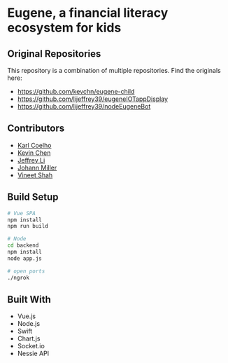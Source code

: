 # Eugene, a financial literacy ecosystem for kids



## Original Repositories
This repository is a combination of multiple repositories. Find the originals here:
- https://github.com/kevchn/eugene-child
- https://github.com/lijeffrey39/eugeneIOTappDisplay
- https://github.com/lijeffrey39/nodeEugeneBot

## Contributors
- [Karl Coelho](https://github.com/karlcoelho)
- [Kevin Chen](https://github.com/kevchn)
- [Jeffrey Li](https://github.com/lijeffrey39)
- [Johann Miller](https://github.com/johannkm)
- [Vineet Shah](https://github.com/shahvineet98)


## Build Setup

``` bash
# Vue SPA
npm install
npm run build

# Node
cd backend
npm install
node app.js

# open ports
./ngrok
```

## Built With
- Vue.js
- Node.js
- Swift
- Chart.js
- Socket.io
- Nessie API
